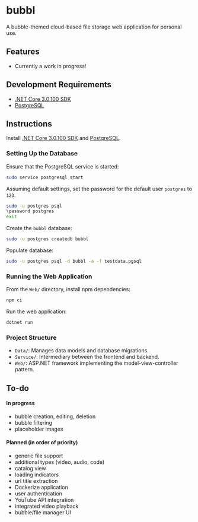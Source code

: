 # bubbl
A bubble-themed cloud-based file storage web application for personal use.

## Features
- Currently a work in progress!

## Development Requirements
- [.NET Core 3.0.100 SDK](https://dotnet.microsoft.com/download/dotnet-core/3.0)
- [PostgreSQL](https://www.postgresql.org/download/)

## Instructions
Install [.NET Core 3.0.100 SDK](https://dotnet.microsoft.com/download/dotnet-core/3.0) and [PostgreSQL](https://www.postgresql.org/download/).

### Setting Up the Database

Ensure that the PostgreSQL service is started:

``` bash
sudo service postgresql start
```

Assuming default settings, set the password for the default user `postgres` to `123`.

```bash
sudo -u postgres psql
\password postgres
exit
```

Create the `bubbl` database:

``` bash
sudo -u postgres createdb bubbl
```

Populate database:

``` bash
sudo -u postgres psql -d bubbl -a -f testdata.pgsql
```

### Running the Web Application

From the `Web/` directory, install npm dependencies:

``` bash
npm ci
```

Run the web application:

``` bash
dotnet run
```

### Project Structure
- `Data/`: Manages data models and database migrations.
- `Service/`: Intermediary between the frontend and backend.
- `Web/`: ASP.NET framework implementing the model-view-controller pattern.

## To-do
#### In progress
- bubble creation, editing, deletion
- bubble filtering
- placeholder images

#### Planned (in order of priority)
- generic file support
- additional types (video, audio, code)
- catalog view
- loading indicators
- url title extraction
- Dockerize application
- user authentication
- YouTube API integration
- integrated video playback
- bubble/file manager UI
